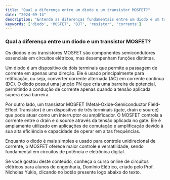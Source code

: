 ```yaml
---
title: "Qual a diferença entre um diodo e um transistor MOSFET?"
date: "2024-09-14"
description: "Entenda as diferenças fundamentais entre um diodo e um transistor MOSFET no contexto de circuitos elétricos."
keywords: ['diodo', 'MOSFET', 'BJT', 'resistor', 'corrente']
---
```


### Qual a diferença entre um diodo e um transistor MOSFET?

Os diodos e os transistores MOSFET são componentes semicondutores essenciais em circuitos elétricos, mas desempenham funções distintas. 

Um diodo é um dispositivo de dois terminais que permite a passagem de corrente em apenas uma direção. Ele é usado principalmente para retificação, ou seja, converter corrente alternada (AC) em corrente contínua (DC). O diodo possui uma junção PN que cria uma barreira de potencial, permitindo a condução de corrente apenas quando a tensão aplicada supera essa barreira.

Por outro lado, um transistor MOSFET (Metal-Oxide-Semiconductor Field-Effect Transistor) é um dispositivo de três terminais (gate, drain e source) que pode atuar como um interruptor ou amplificador. O MOSFET controla a corrente entre o drain e o source através da tensão aplicada no gate. Ele é amplamente utilizado em aplicações de comutação e amplificação devido à sua alta eficiência e capacidade de operar em altas frequências.

Enquanto o diodo é mais simples e usado para controle unidirecional de corrente, o MOSFET oferece maior controle e versatilidade, sendo fundamental em circuitos de potência e eletrônica digital.

Se você gostou deste conteúdo, conheça o curso online de circuitos elétricos para alunos de engenharia, Domínio Elétrico, criado pelo Prof. Nicholas Yukio, clicando no botão presente logo abaixo do texto.